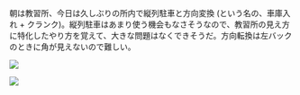朝は教習所、今日は久しぶりの所内で縦列駐車と方向変換 (という名の、車庫入れ + クランク)。縦列駐車はあまり使う機会もなさそうなので、教習所の見え方に特化したやり方を覚えて、大きな問題はなくできそうだ。方向転換は左バックのときに角が見えないので難しい。

![](https://photos.old.apkas.net/medium/202507/20250717-AC200145.webp)

![](https://photos.old.apkas.net/medium/202507/20250717-AC200146.webp)
